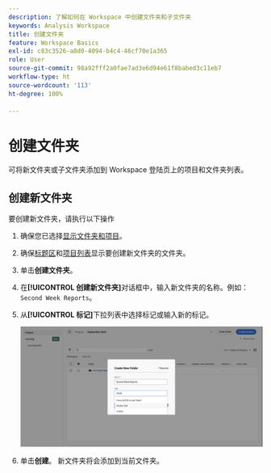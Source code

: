 ```yaml
---
description: 了解如何在 Workspace 中创建文件夹和子文件夹
keywords: Analysis Workspace
title: 创建文件夹
feature: Workspace Basics
exl-id: c83c3526-a8d0-4094-b4c4-46cf70e1a365
role: User
source-git-commit: 98a92fff2a0fae7ad3e6d94e61f8babed3c11eb7
workflow-type: ht
source-wordcount: '113'
ht-degree: 100%

---
```


# 创建文件夹

可将新文件夹或子文件夹添加到 Workspace 登陆页上的项目和文件夹列表。

## 创建新文件夹

要创建新文件夹，请执行以下操作

1. 确保您已选择[显示文件夹和项目](/help/analysis-workspace/build-workspace-project/freeform-overview.md#show-selector)。

1. 确保[标题区](/help/analysis-workspace/build-workspace-project/freeform-overview.md#title-area)和[项目列表](/help/analysis-workspace/build-workspace-project/freeform-overview.md#project-list)显示要创建新文件夹的文件夹。

1. 单击&#x200B;**创建文件夹**。

1. 在&#x200B;**[!UICONTROL 创建新文件夹]**&#x200B;对话框中，输入新文件夹的名称。例如：`Second Week Reports`。

1. 从&#x200B;**[!UICONTROL 标记]**&#x200B;下拉列表中选择标记或输入新的标记。

   ![Create new folder](../assets/create-new-folder.png)

1. 单击&#x200B;**创建**。
新文件夹将会添加到当前文件夹。
